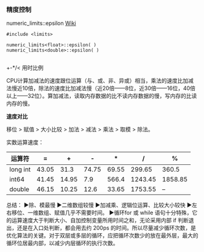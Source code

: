 







### 精度控制

numeric_limits::epsilon [Wiki](https://en.wikipedia.org/wiki/Machine_epsilon)

```
#include <limits>

numeric_limits<float>::epsilon( ) 
numeric_limits<double>::epsilon( ) 


```

+-*/< 用时比例



CPU计算加减法的速度跟位运算（与、或、非、异或）相当，乘法的速度比加减法慢近10倍，除法的速度比加减法慢（近20倍——8位，近30倍——16位，40倍以上——32位）。算加减法，读取内存数据的比不读内存数据的慢，写内存的比读内存的慢。



**速度对比**

移位 > 赋值 > 大小比较 > 加法 > 减法 > 乘法 > 取模 > 除法。

实数运算速度：

| 运算符   | =     | +     | -     | *     | /       | %       |
| -------- | ----- | ----- | ----- | ----- | ------- | ------- |
| long int | 43.05 | 31.3  | 74.75 | 69.55 | 299.65  | 360.5   |
| int64    | 41.45 | 14.95 | 7.9   | 566.4 | 1243.45 | 1858.85 |
| double   | 46.15 | 10.25 | 12.6  | 33.65 | 1753.55 | –       |

总结：
▶除、模最慢
▶二维数组较慢
▶加减乘、逻辑位运算、比较大小较快
▶左右移位、一维数组、赋值几乎不需要时间。
▶循环for 或 while 语句十分特殊，它的运算速度大于判断大小、自加控制变量所用时间之和，无论采用内部 if 判断退出，还是在入口处判断，都会用去约 200ps 的时间。所以尽量减少循环次数，是优化算法的关键。对于双层或多层的循环，应把循环次数少的放在最外层，最大的循环位居最内部，以减少内层循环的执行次数。